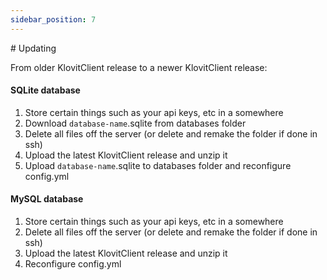 ```yaml
---
sidebar_position: 7
---
```

<head>
  <title>KlovitClient | Updating</title>
  <meta charset="utf-8" />
  <meta name="viewport" content="width=device-width, initial-scale=1, shrink-to-fit=no" />
  <meta name="description" content="The Next-Gen Developers" />
  <meta name="keywords" content="KlovitClient, Klovit," />
  <meta name="author" content="Klovit" />
  <meta name="copyright" content="Klovit" />
  <meta property="og:type" content="website" />
  <meta property="og:title" content="Klovit" />
  <meta property="og:description" content="The Next-Gen Developers." />
  <meta property="og:image" content="https://docs.klovit.tech/img/Klovit%20Logo.png" />
  <meta name="twitter:card" content="https://docs.klovit.tech/img/Klovit%20Logo.png" />
  <meta name="twitter:title" content="Klovit" />
  <meta name="twitter:description" content="The Next-Gen Developers." />
  <meta name="twitter:image" content="https://docs.klovit.tech/img/Klovit%20Logo.png" />
  <meta name="twitter:image:src" content="https://docs.klovit.tech/img/Klovit%20Logo.png" />
</head>
# Updating 

From older KlovitClient release to a newer KlovitClient release:
#### SQLite database
1. Store certain things such as your api keys, etc in a somewhere
2. Download `database-name`.sqlite from databases folder
3. Delete all files off the server (or delete and remake the folder if done in ssh)
4. Upload the latest KlovitClient release and unzip it
5. Upload `database-name`.sqlite to databases folder and reconfigure config.yml
#### MySQL database
1. Store certain things such as your api keys, etc in a somewhere
2. Delete all files off the server (or delete and remake the folder if done in ssh)
4. Upload the latest KlovitClient release and unzip it
3. Reconfigure config.yml